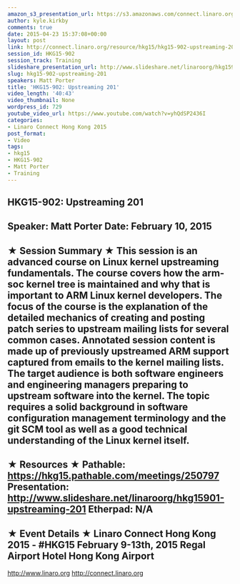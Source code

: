 ```yaml
---
amazon_s3_presentation_url: https://s3.amazonaws.com/connect.linaro.org/hkg15/Videos/02-10-Tuesday/HKG15-902.pdf
author: kyle.kirkby
comments: true
date: 2015-04-23 15:37:08+00:00
layout: post
link: http://connect.linaro.org/resource/hkg15/hkg15-902-upstreaming-201/
session_id: HKG15-902
session_track: Training
slideshare_presentation_url: http://www.slideshare.net/linaroorg/hkg15901-upstreaming-201
slug: hkg15-902-upstreaming-201
speakers: Matt Porter
title: 'HKG15-902: Upstreaming 201'
video_length: '40:43'
video_thumbnail: None
wordpress_id: 729
youtube_video_url: https://www.youtube.com/watch?v=yhQdSP2436I
categories:
- Linaro Connect Hong Kong 2015
post_format:
- Video
tags:
- hkg15
- HKG15-902
- Matt Porter
- Training
---
```


HKG15-902: Upstreaming 201 
--------------------------------------------------- 
Speaker: Matt Porter 
Date: February 10, 2015 
--------------------------------------------------- 
★ Session Summary ★ 
This session is an advanced course on Linux kernel upstreaming fundamentals. The course covers how the arm-soc kernel tree is maintained and why that is important to ARM Linux kernel developers. The focus of the course is the explanation of the detailed mechanics of creating and posting patch series to upstream mailing lists for several common cases. Annotated session content is made up of previously upstreamed ARM support captured from emails to the kernel mailing lists. The target audience is both software engineers and engineering managers preparing to upstream software into the kernel. The topic requires a solid background in software configuration management terminology and the git SCM tool as well as a good technical understanding of the Linux kernel itself. 
-------------------------------------------------- 
★ Resources ★ 
Pathable: https://hkg15.pathable.com/meetings/250797 
Presentation:  http://www.slideshare.net/linaroorg/hkg15901-upstreaming-201 
Etherpad: N/A 
--------------------------------------------------- 
★ Event Details ★ 
Linaro Connect Hong Kong 2015 - #HKG15 
February 9-13th, 2015 
Regal Airport Hotel Hong Kong Airport 
--------------------------------------------------- 
http://www.linaro.org 
http://connect.linaro.org
